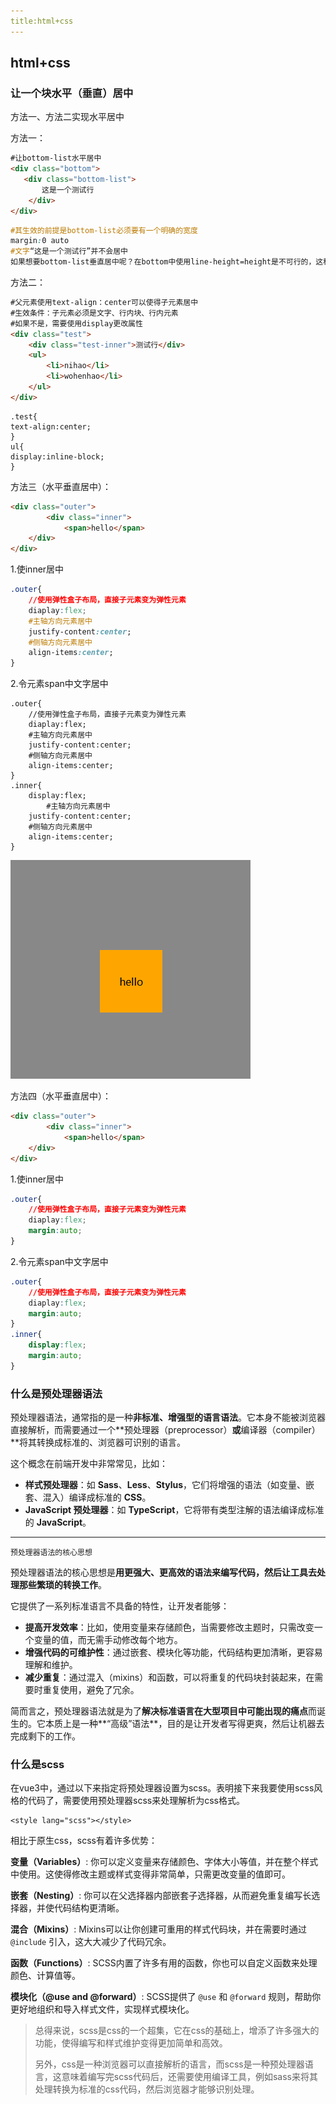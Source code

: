 ```yaml
---
title:html+css
---
```




## html+css

### 让一个块水平（垂直）居中

方法一、方法二实现水平居中

方法一：

```html
#让bottom-list水平居中
<div class="bottom">
   <div class="bottom-list">
       这是一个测试行
    </div>
</div>
```

```css
#其生效的前提是bottom-list必须要有一个明确的宽度
margin:0 auto
#文字“这是一个测试行”并不会居中
如果想要bottom-list垂直居中呢？在bottom中使用line-height=height是不可行的，这种方法确实能让元素内部的文本垂直居中，但这种方法对非文本内容（如 div 子元素）没有效果，不过可以让bottom-list中的单行文本垂直居中
```

方法二：

```html
#父元素使用text-align：center可以使得子元素居中
#生效条件：子元素必须是文字、行内块、行内元素
#如果不是，需要使用display更改属性
<div class="test">
    <div class="test-inner">测试行</div>
    <ul>
        <li>nihao</li>
        <li>wohenhao</li>
    </ul>
</div>
```

```
.test{
text-align:center;
}
ul{
display:inline-block;
}
```

方法三（水平垂直居中）：

```html
<div class="outer">
        <div class="inner">
            <span>hello</span>
    </div>
</div>
```

1.使inner居中

```css
.outer{
    //使用弹性盒子布局，直接子元素变为弹性元素
    diaplay:flex;
    #主轴方向元素居中
    justify-content:center;
    #侧轴方向元素居中
    align-items:center;
}

```

2.令元素span中文字居中

```
.outer{
    //使用弹性盒子布局，直接子元素变为弹性元素
    diaplay:flex;
    #主轴方向元素居中
    justify-content:center;
    #侧轴方向元素居中
    align-items:center;
}
.inner{
	display:flex;
	    #主轴方向元素居中
    justify-content:center;
    #侧轴方向元素居中
    align-items:center;
}
```

![image-20250219194141313](./assets/image-20250219194141313.png)

方法四（水平垂直居中）：

```html
<div class="outer">
        <div class="inner">
            <span>hello</span>
    </div>
</div>
```

1.使inner居中

```css
.outer{
    //使用弹性盒子布局，直接子元素变为弹性元素
    diaplay:flex;
    margin:auto;
}
```

2.令元素span中文字居中

```css
.outer{
    //使用弹性盒子布局，直接子元素变为弹性元素
    diaplay:flex;
    margin:auto;
}
.inner{
	display:flex;
    margin:auto;
}
```

### 什么是预处理器语法

预处理器语法，通常指的是一种**非标准、增强型的语言语法**。它本身不能被浏览器直接解析，而需要通过一个**预处理器（preprocessor）**或**编译器（compiler）**将其转换成标准的、浏览器可识别的语言。

这个概念在前端开发中非常常见，比如：

- **样式预处理器**：如 **Sass**、**Less**、**Stylus**，它们将增强的语法（如变量、嵌套、混入）编译成标准的 **CSS**。
- **JavaScript 预处理器**：如 **TypeScript**，它将带有类型注解的语法编译成标准的 **JavaScript**。

------

`预处理器语法的核心思想`

预处理器语法的核心思想是**用更强大、更高效的语法来编写代码，然后让工具去处理那些繁琐的转换工作**。

它提供了一系列标准语言不具备的特性，让开发者能够：

- **提高开发效率**：比如，使用变量来存储颜色，当需要修改主题时，只需改变一个变量的值，而无需手动修改每个地方。
- **增强代码的可维护性**：通过嵌套、模块化等功能，代码结构更加清晰，更容易理解和维护。
- **减少重复**：通过混入（mixins）和函数，可以将重复的代码块封装起来，在需要时重复使用，避免了冗余。

简而言之，预处理器语法就是为了**解决标准语言在大型项目中可能出现的痛点**而诞生的。它本质上是一种**“高级”语法**，目的是让开发者写得更爽，然后让机器去完成剩下的工作。

### 什么是scss

在vue3中，通过以下来指定将预处理器设置为scss。表明接下来我要使用scss风格的代码了，需要使用预处理器scss来处理解析为css格式。

```
<style lang="scss"></style>
```



相比于原生css，scss有着许多优势：

**变量（Variables）**: 你可以定义变量来存储颜色、字体大小等值，并在整个样式中使用。这使得修改主题或样式变得非常简单，只需更改变量的值即可。

**嵌套（Nesting）**: 你可以在父选择器内部嵌套子选择器，从而避免重复编写长选择器，并使代码结构更清晰。

**混合（Mixins）**: Mixins可以让你创建可重用的样式代码块，并在需要时通过 `@include` 引入，这大大减少了代码冗余。

**函数（Functions）**: SCSS内置了许多有用的函数，你也可以自定义函数来处理颜色、计算值等。

**模块化（@use and @forward）**: SCSS提供了 `@use` 和 `@forward` 规则，帮助你更好地组织和导入样式文件，实现样式模块化。

> 总得来说，scss是css的一个超集，它在css的基础上，增添了许多强大的功能，使得编写和样式维护变得更加简单和高效。
>
> 另外，css是一种浏览器可以直接解析的语言，而scss是一种预处理器语言，这意味着编写完scss代码后，还需要使用编译工具，例如sass来将其处理转换为标准的css代码，然后浏览器才能够识别处理。

